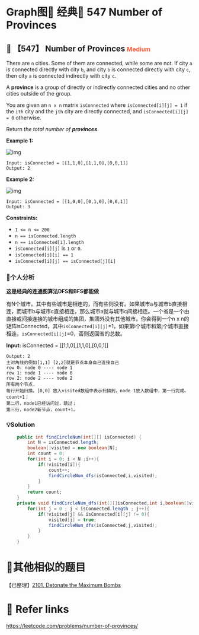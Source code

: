 # Graph图🌠 经典🥳 547 Number of Provinces

## 💙 【547】  Number of Provinces <font size="3" color="#FF5733">Medium</font>

There are `n` cities. Some of them are connected, while some are not. If city `a` is connected directly with city `b`, and city `b` is connected directly with city `c`, then city `a` is connected indirectly with city `c`.

A **province** is a group of directly or indirectly connected cities and no other cities outside of the group.

You are given an `n x n` matrix `isConnected` where `isConnected[i][j] = 1` if the `ith` city and the `jth` city are directly connected, and `isConnected[i][j] = 0` otherwise.

Return *the total number of **provinces***.

**Example 1:**

![img](https://assets.leetcode.com/uploads/2020/12/24/graph1.jpg)

```
Input: isConnected = [[1,1,0],[1,1,0],[0,0,1]]
Output: 2
```

**Example 2:**

![img](https://assets.leetcode.com/uploads/2020/12/24/graph2.jpg)

```
Input: isConnected = [[1,0,0],[0,1,0],[0,0,1]]
Output: 3
```

**Constraints:**

- `1 <= n <= 200`
- `n == isConnected.length`
- `n == isConnected[i].length`
- `isConnected[i][j]` is `1` or `0`.
- `isConnected[i][i] == 1`
- `isConnected[i][j] == isConnected[j][i]`

### 📝个人分析

**这是经典的连通图算法DFS和BFS都能做**

有N个城市。其中有些城市是相连的，而有些则没有。如果城市a与城市b直接相连，而城市b与城市c直接相连，那么城市a就与城市c间接相连。一个省是一个由直接或间接连接的城市组成的集团，集团外没有其他城市。你会得到一个n x n的矩阵isConnected，其中`isConnected[i][j]`=1，如果第i个城市和第j个城市直接相连，`isConnected[i][j]`=0，否则返回省的总数。

**Input:** isConnected = [[1,1,0],[1,1,0],[0,0,1]]

```
Output: 2
主对角线的例如[1,1] [2,2]就是节点本身自己连接自己
row 0: node 0 ---- node 1
row 1: node 1 ---- node 0
row 2: node 2 ---- node 2
所有两个节点.
每行开始扫描，[0,0] 放入visited数组中表示扫描到，node 1放入数组中，第一行完成。count+1；
第二行，node1已经访问过，跳过；
第三行，node2新节点，count+1。
```

### 💡Solution

```java
    public int findCircleNum(int[][] isConnected) {
        int N = isConnected.length;
        boolean[]visited = new boolean[N];
        int count = 0;
        for(int i = 0; i < N ;i++){
            if(!visited[i]){
                count++;
                findCircleNum_dfs(isConnected,i,visited);
            }
        }
        return count;
    }
    private void findCircleNum_dfs(int[][]isConnected,int i,boolean[]visited){
        for(int j = 0 ; j < isConnected.length ; j++){
            if(!visited[j] && isConnected[i][j] != 0){
                visited[j] = true;
                findCircleNum_dfs(isConnected,j,visited);
            }
        }
    }
```

# 📍其他相似的题目

【已整理】[2101. Detonate the Maximum Bombs](https://leetcode.com/problems/detonate-the-maximum-bombs/)



# 🔗 Refer links

https://leetcode.com/problems/number-of-provinces/